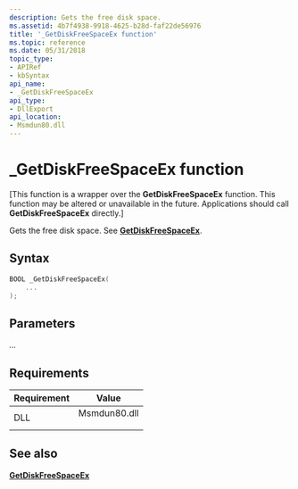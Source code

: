 ```yaml
---
description: Gets the free disk space.
ms.assetid: 4b7f4938-9918-4625-b28d-faf22de56976
title: '_GetDiskFreeSpaceEx function'
ms.topic: reference
ms.date: 05/31/2018
topic_type: 
- APIRef
- kbSyntax
api_name: 
- _GetDiskFreeSpaceEx
api_type: 
- DllExport
api_location: 
- Msmdun80.dll
---
```


# \_GetDiskFreeSpaceEx function

\[This function is a wrapper over the **GetDiskFreeSpaceEx** function. This function may be altered or unavailable in the future. Applications should call **GetDiskFreeSpaceEx** directly.\]

Gets the free disk space. See [**GetDiskFreeSpaceEx**](/windows/win32/api/fileapi/nf-fileapi-getdiskfreespaceexa).

## Syntax


```C++
BOOL _GetDiskFreeSpaceEx(
    ...
);
```



## Parameters

<dl> <dt>

*...* 
</dt> <dd></dd> </dl>

## Requirements



| Requirement | Value |
|----------------|-----------------------------------------------------------------------------------------|
| DLL<br/> | <dl> <dt>Msmdun80.dll</dt> </dl> |



## See also

<dl> <dt>

[**GetDiskFreeSpaceEx**](/windows/win32/api/fileapi/nf-fileapi-getdiskfreespaceexa)
</dt> </dl>

 

 
